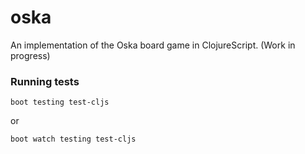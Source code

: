 # oska

An implementation of the Oska board game in ClojureScript. (Work in progress)

### Running tests

`boot testing test-cljs`

or

`boot watch testing test-cljs`
